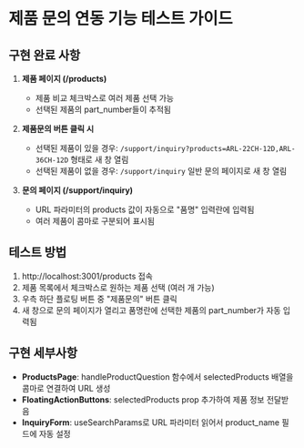 # 제품 문의 연동 기능 테스트 가이드

## 구현 완료 사항

1. **제품 페이지 (/products)**
   - 제품 비교 체크박스로 여러 제품 선택 가능
   - 선택된 제품의 part_number들이 추적됨

2. **제품문의 버튼 클릭 시**
   - 선택된 제품이 있을 경우: `/support/inquiry?products=ARL-22CH-12D,ARL-36CH-12D` 형태로 새 창 열림
   - 선택된 제품이 없을 경우: `/support/inquiry` 일반 문의 페이지로 새 창 열림

3. **문의 페이지 (/support/inquiry)**
   - URL 파라미터의 products 값이 자동으로 "품명" 입력란에 입력됨
   - 여러 제품이 콤마로 구분되어 표시됨

## 테스트 방법

1. http://localhost:3001/products 접속
2. 제품 목록에서 체크박스로 원하는 제품 선택 (여러 개 가능)
3. 우측 하단 플로팅 버튼 중 "제품문의" 버튼 클릭
4. 새 창으로 문의 페이지가 열리고 품명란에 선택한 제품의 part_number가 자동 입력됨

## 구현 세부사항

- **ProductsPage**: handleProductQuestion 함수에서 selectedProducts 배열을 콤마로 연결하여 URL 생성
- **FloatingActionButtons**: selectedProducts prop 추가하여 제품 정보 전달받음
- **InquiryForm**: useSearchParams로 URL 파라미터 읽어서 product_name 필드에 자동 설정